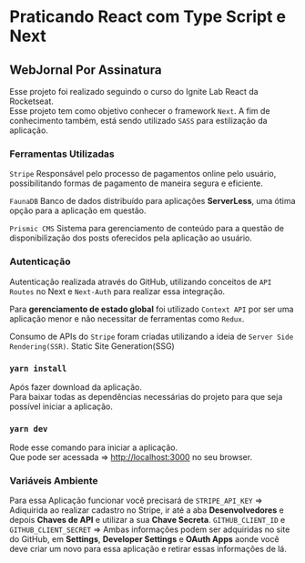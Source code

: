 
# Praticando React com Type Script e Next
## WebJornal Por Assinatura
Esse projeto foi realizado seguindo o curso do Ignite Lab React da Rocketseat.\
Esse projeto tem como objetivo conhecer o framework `Next`.
A fim de conhecimento também, está sendo utilizado `SASS` para estilização da aplicação.

### Ferramentas Utilizadas
`Stripe`
Responsável pelo processo de pagamentos online pelo usuário, possibilitando formas de pagamento de maneira segura e eficiente.

`FaunaDB`
Banco de dados distribuído para aplicações **ServerLess**, uma ótima opção para a aplicação em questão.

`Prismic CMS`
Sistema para gerenciamento de conteúdo para a questão de disponibilização dos posts oferecidos pela aplicação ao usuário.

### Autenticação
Autenticação realizada através do GitHub, utilizando conceitos de `API Routes` no Next e `Next-Auth` para realizar essa integração.

<DESCONSIDERAR>Para **gerenciamento de estado global** foi utilizado `Context API` por ser uma aplicação menor e não necessitar de ferramentas como `Redux`.

Consumo de APIs do `Stripe` foram criadas utilizando a ideia de `Server Side Rendering(SSR)`. Static Site Generation(SSG)


### `yarn install`
Após fazer download da aplicação.\
Para baixar todas as dependências necessárias do projeto para que seja possível iniciar a aplicação.

### `yarn dev`
Rode esse comando para iniciar a aplicação.\
Que pode ser acessada => [http://localhost:3000](http://localhost:3000) no seu browser.

### Variáveis Ambiente
Para essa Aplicação funcionar você precisará de 
`STRIPE_API_KEY` => Adiquirida ao realizar cadastro no Stripe, ir até a aba **Desenvolvedores** e depois **Chaves de API** e utilizar a sua **Chave Secreta**.
`GITHUB_CLIENT_ID` e `GITHUB_CLIENT_SECRET` => Ambas informações podem ser adquiridas no site do GitHub, em **Settings**, **Developer Settings** e **OAuth Apps** aonde você deve criar um novo para essa aplicação e retirar essas informações de lá.
